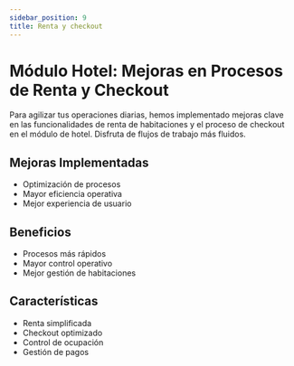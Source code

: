 ```yaml
---
sidebar_position: 9
title: Renta y checkout
---
```


# Módulo Hotel: Mejoras en Procesos de Renta y Checkout

Para agilizar tus operaciones diarias, hemos implementado mejoras clave en las funcionalidades de renta de habitaciones y el proceso de checkout en el módulo de hotel. Disfruta de flujos de trabajo más fluidos.

## Mejoras Implementadas

- Optimización de procesos
- Mayor eficiencia operativa
- Mejor experiencia de usuario

## Beneficios

- Procesos más rápidos
- Mayor control operativo
- Mejor gestión de habitaciones

## Características

- Renta simplificada
- Checkout optimizado
- Control de ocupación
- Gestión de pagos 